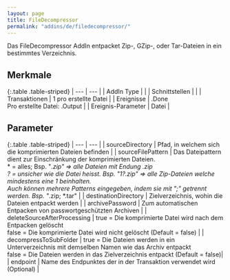 ```yaml
---
layout: page
title: FileDecompressor
permalink: "addins/de/filedecompressor/"
---
```



Das FileDecompressor AddIn entpacket Zip-, GZip-, oder Tar-Dateien in ein bestimmtes Verzeichnis.

## Merkmale

{:.table .table-striped}
| --- | --- |
| AddIn Type |  |
| Schnittstellen |  |
| Transaktionen | 1 pro erstellte Datei |
| Ereignisse | <Instanz>.Done <br />Pro erstellte Datei: <Instanz>.Output |
| Ereignis-Parameter | Datei |


## Parameter

{:.table .table-striped}
| --- | --- |
| sourceDirectory | Pfad, in welchem sich die komprimierten Dateien befinden |
| sourceFilePattern | Das Dateipattern dient zur Einschränkung der komprimierten Dateien. <br /> * = alles; Bsp. "*.zip" => alle Dateien mit Endung .zip <br />? = unsicher wie die Datei heisst. Bsp. "1?.zip" => alle Zip-Dateien welche mindestens eine 1 beinhalten. <br />Auch können mehrere Patterns eingegeben, indem sie mit ";" getrennt werden. Bsp. "*.zip; *.tar" |
| destinationDirectory | Zielverzeichnis, wohin die Dateien entpackt werden |
| archivePassword | Zum automatischen Entpacken von passwortgeschützten Archiven |
| deleteSourceAfterProcessing | true = Die komprimierte Datei wird nach dem Entpacken gelöscht <br />false = Die komprimierte Datei wird nicht gelöscht (Default = false) | 
| decompressToSubFolder | true = Die Dateien werden in ein Unterverzeichnis mit demselben Namen wie das Archiv entpackt <br /> false = Die Dateien werden in das Zielverzeichnis entpackt (Default = false)|
| endpoint | Name des Endpunktes der in der Transaktion verwendet wird (Optional) |

<!-- 
## Anwendungsbeispiele 

ToDo
-->

